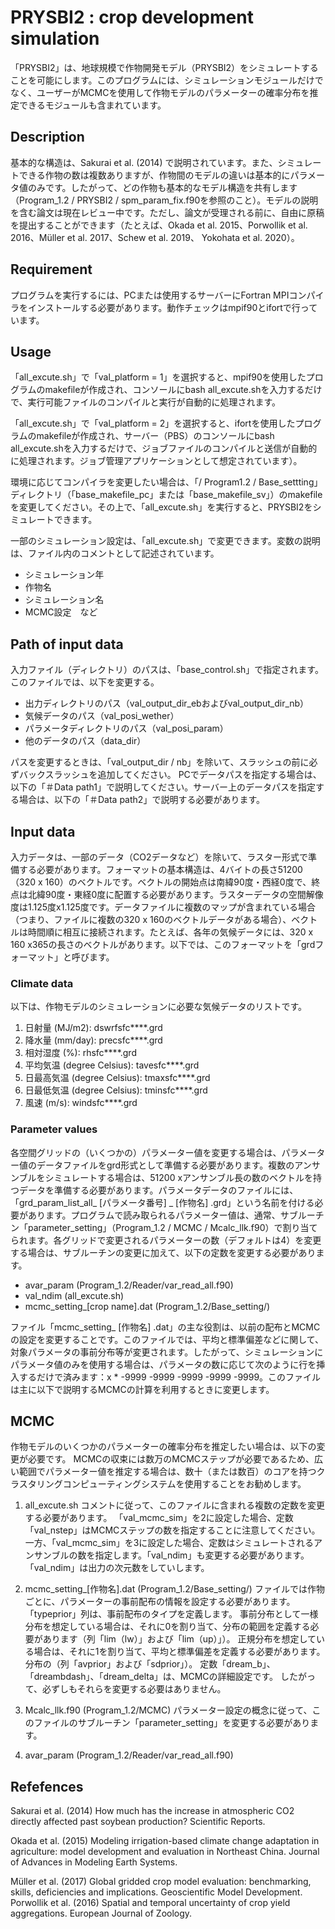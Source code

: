 # PRYSBI2 : crop development simulation

「PRYSBI2」は、地球規模で作物開発モデル（PRYSBI2）をシミュレートすることを可能にします。このプログラムには、シミュレーションモジュールだけでなく、ユーザーがMCMCを使用して作物モデルのパラメーターの確率分布を推定できるモジュールも含まれています。

## Description

基本的な構造は、Sakurai et al. (2014) で説明されています。また、シミュレートできる作物の数は複数ありますが、作物間のモデルの違いは基本的にパラメータ値のみです。したがって、どの作物も基本的なモデル構造を共有します（Program_1.2 / PRYSBI2 / spm_param_fix.f90を参照のこと）。モデルの説明を含む論文は現在レビュー中です。ただし、論文が受理される前に、自由に原稿を提出することができます（たとえば、Okada et al. 2015、Porwollik et al. 2016、Müller et al. 2017、Schew et al. 2019、 Yokohata et al. 2020）。

## Requirement

プログラムを実行するには、PCまたは使用するサーバーにFortran MPIコンパイラをインストールする必要があります。動作チェックはmpif90とifortで行っています。

## Usage

「all_excute.sh」で「val_platform = 1」を選択すると、mpif90を使用したプログラムのmakefileが作成され、コンソールにbash all_excute.shを入力するだけで、実行可能ファイルのコンパイルと実行が自動的に処理されます。

「all_excute.sh」で「val_platform = 2」を選択すると、ifortを使用したプログラムのmakefileが作成され、サーバー（PBS）のコンソールにbash all_excute.shを入力するだけで、ジョブファイルのコンパイルと送信が自動的に処理されます。ジョブ管理アプリケーションとして想定されています）。

環境に応じてコンパイラを変更したい場合は、「/ Program1.2 / Base_settting」ディレクトリ（「base_makefile_pc」または「base_makefile_sv」）のmakefileを変更してください。その上で、「all_excute.sh」を実行すると、PRYSBI2をシミュレートできます。

一部のシミュレーション設定は、「all_excute.sh」で変更できます。変数の説明は、ファイル内のコメントとして記述されています。
* シミュレーション年
* 作物名
* シミュレーション名
* MCMC設定　など

## Path of input data

入力ファイル（ディレクトリ）のパスは、「base_control.sh」で指定されます。このファイルでは、以下を変更する。
* 出力ディレクトリのパス（val_output_dir_ebおよびval_output_dir_nb）
* 気候データのパス（val_posi_wether）
* パラメータディレクトリのパス（val_posi_param）
* 他のデータのパス（data_dir）

パスを変更するときは、「val_output_dir / nb」を除いて、スラッシュの前に必ずバックスラッシュを追加してください。 PCでデータパスを指定する場合は、以下の「＃Data path1」で説明してください。サーバー上のデータパスを指定する場合は、以下の「＃Data path2」で説明する必要があります。

## Input data

入力データは、一部のデータ（CO2データなど）を除いて、ラスター形式で準備する必要があります。フォーマットの基本構造は、4バイトの長さ51200（320 x 160）のベクトルです。ベクトルの開始点は南緯90度・西経0度で、終点は北緯90度・東経0度に配置する必要があります。ラスターデータの空間解像度は1.125度x1.125度です。データファイルに複数のマップが含まれている場合（つまり、ファイルに複数の320 x 160のベクトルデータがある場合）、ベクトルは時間順に相互に接続されます。たとえば、各年の気候データには、320 x 160 x365の長さのベクトルがあります。以下では、このフォーマットを「grdフォーマット」と呼びます。

### Climate data

以下は、作物モデルのシミュレーションに必要な気候データのリストです。
1. 日射量 (MJ/m2): dswrfsfc****.grd
2. 降水量 (mm/day): precsfc****.grd
3. 相対湿度 (%): rhsfc****.grd
4. 平均気温 (degree Celsius): tavesfc****.grd
5. 日最高気温 (degree Celsius): tmaxsfc****.grd
6. 日最低気温 (degree Celsius): tminsfc****.grd
7. 風速 (m/s): windsfc****.grd

### Parameter values

各空間グリッドの（いくつかの）パラメーター値を変更する場合は、パラメーター値のデータファイルをgrd形式として準備する必要があります。複数のアンサンブルをシミュレートする場合は、51200 xアンサンブル長の数のベクトルを持つデータを準備する必要があります。パラメータデータのファイルには、「grd_param_list_all_ [パラメータ番号] _ [作物名] .grd」という名前を付ける必要があります。プログラムで読み取られるパラメーター値は、通常、サブルーチン「parameter_setting」（Program_1.2 / MCMC / Mcalc_llk.f90）で割り当てられます。各グリッドで変更されるパラメーターの数（デフォルトは4）を変更する場合は、サブルーチンの変更に加えて、以下の定数を変更する必要があります。

* avar_param (Program_1.2/Reader/var_read_all.f90)
* val_ndim (all_excute.sh)
* mcmc_setting_[crop name].dat (Program_1.2/Base_setting/)

ファイル「mcmc_setting_ [作物名] .dat」の主な役割は、以前の配布とMCMCの設定を変更することです。このファイルでは、平均と標準偏差などに関して、対象パラメータの事前分布等が変更されます。したがって、シミュレーションにパラメータ値のみを使用する場合は、パラメータの数に応じて次のように行を挿入するだけで済みます：x * -9999 -9999 -9999 -9999 -9999。このファイルは主に以下で説明するMCMCの計算を利用するときに変更します。

## MCMC

作物モデルのいくつかのパラメーターの確率分布を推定したい場合は、以下の変更が必要です。 MCMCの収束には数万のMCMCステップが必要であるため、広い範囲でパラメーター値を推定する場合は、数十（または数百）のコアを持つクラスタリングコンピューティングシステムを使用することをお勧めします。

1. all_excute.sh
	コメントに従って、このファイルに含まれる複数の定数を変更する必要があります。 「val_mcmc_sim」を2に設定した場合、定数「val_nstep」はMCMCステップの数を指定することに注意してください。一方、「val_mcmc_sim」を3に設定した場合、定数はシミュレートされるアンサンブルの数を指定します。「val_ndim」も変更する必要があります。 「val_ndim」は出力の次元数をしていします。
	
2. mcmc_setting_[作物名].dat (Program_1.2/Base_setting/)
	ファイルでは作物ごとに、パラメーターの事前配布の情報を設定する必要があります。 「typeprior」列は、事前配布のタイプを定義します。 事前分布として一様分布を想定している場合は、それに0を割り当て、分布の範囲を定義する必要があります（列「lim（lw）」および「lim（up）」）。 正規分布を想定している場合は、それに1を割り当て、平均と標準偏差を定義する必要があります。 分布の（列「avprior」および「sdprior」）。 定数「dream_b」、「dreambdash」、「dream_delta」は、MCMCの詳細設定です。 したがって、必ずしもそれらを変更する必要はありません。

3. Mcalc_llk.f90 (Program_1.2/MCMC)
	パラメーター設定の概念に従って、このファイルのサブルーチン「parameter_setting」を変更する必要があります。

4. avar_param (Program_1.2/Reader/var_read_all.f90)


## Refefences

Sakurai et al. (2014) How much has the increase in atmospheric CO2 directly affected past soybean production? Scientific Reports.

Okada et al. (2015) Modeling irrigation-based climate change adaptation in agriculture: model development and evaluation in Northeast China. Journal of Advances in Modeling Earth Systems.

Müller et al. (2017) Global gridded crop model evaluation: benchmarking, skills, deficiencies and implications. Geoscientific Model Development.
Porwollik et al. (2016) Spatial and temporal uncertainty of crop yield aggregations. European Journal of Zoology.
